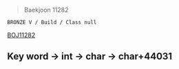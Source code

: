 >Baekjoon 11282

```BRONZE V / Build / Class null```

[BOJ11282](https://www.acmicpc.net/problem/11282)<br>
<h2>Key word -> int -> char -> char+44031</h2>
